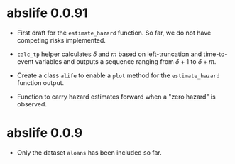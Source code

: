 # abslife 0.0.91

* First draft for the `estimate_hazard` function. So far, we do not have
  competing risks implemented.
  
* `calc_tp` helper calculates $\delta$ and $m$ based on left-truncation and
  time-to-event variables and outputs a sequence ranging from $\delta + 1$ to
  $\delta + m$.
  
* Create a class `alife` to enable a `plot` method for the `estimate_hazard`
  function output.
  
* Function to carry hazard estimates forward when a "zero hazard" is observed.

# abslife 0.0.9

* Only the dataset `aloans` has been included so far.

